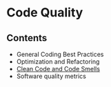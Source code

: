 # Code Quality

## Contents

- General Coding Best Practices
- Optimization and Refactoring
- [Clean Code and Code Smells](/Handbook/Coding/Code%20Quality/Clean%20Code%20and%20Code%20Smells)
- Software quality metrics
